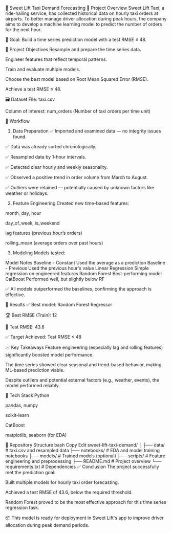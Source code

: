 🚖 Sweet Lift Taxi Demand Forecasting
📌 Project Overview
Sweet Lift Taxi, a ride-hailing service, has collected historical data on hourly taxi orders at airports. To better manage driver allocation during peak hours, the company aims to develop a machine learning model to predict the number of orders for the next hour.

🎯 Goal: Build a time series prediction model with a test RMSE ≤ 48.

🧠 Project Objectives
Resample and prepare the time series data.

Engineer features that reflect temporal patterns.

Train and evaluate multiple models.

Choose the best model based on Root Mean Squared Error (RMSE).

Achieve a test RMSE ≤ 48.

🗃️ Dataset
File: taxi.csv

Column of interest: num_orders (Number of taxi orders per time unit)

🔧 Workflow
1. Data Preparation
✅ Imported and examined data — no integrity issues found.

✅ Data was already sorted chronologically.

✅ Resampled data by 1-hour intervals.

✅ Detected clear hourly and weekly seasonality.

✅ Observed a positive trend in order volume from March to August.

✅ Outliers were retained — potentially caused by unknown factors like weather or holidays.

2. Feature Engineering
Created new time-based features:

month, day, hour

day_of_week, is_weekend

lag features (previous hour’s orders)

rolling_mean (average orders over past hours)

3. Modeling
Models tested:

Model	Notes
Baseline - Constant	Used the average as a prediction
Baseline - Previous	Used the previous hour's value
Linear Regression	Simple regression on engineered features
Random Forest	Best-performing model
CatBoost	Performed well, but slightly below RF

✅ All models outperformed the baselines, confirming the approach is effective.

🏁 Results
✅ Best model: Random Forest Regressor

🏆 Best RMSE (Train): 12

🧪 Test RMSE: 43.6

✅ Target Achieved: Test RMSE ≤ 48

📈 Key Takeaways
Feature engineering (especially lag and rolling features) significantly boosted model performance.

The time series showed clear seasonal and trend-based behavior, making ML-based prediction viable.

Despite outliers and potential external factors (e.g., weather, events), the model performed reliably.

🧰 Tech Stack
Python

pandas, numpy

scikit-learn

CatBoost

matplotlib, seaborn (for EDA)

📁 Repository Structure
bash
Copy
Edit
sweet-lift-taxi-demand/
│
├── data/                   # taxi.csv and resampled data
├── notebooks/              # EDA and model training notebooks
├── models/                 # Trained models (optional)
├── scripts/                # Feature engineering and preprocessing
├── README.md               # Project overview
└── requirements.txt        # Dependencies
✅ Conclusion
The project successfully met the prediction goal:

Built multiple models for hourly taxi order forecasting.

Achieved a test RMSE of 43.6, below the required threshold.

Random Forest proved to be the most effective approach for this time series regression task.

📦 This model is ready for deployment in Sweet Lift's app to improve driver allocation during peak demand periods.


